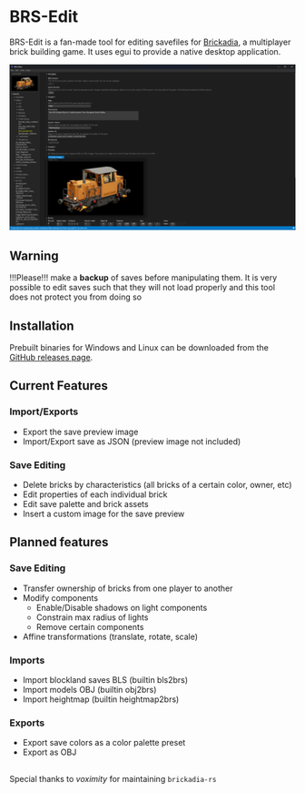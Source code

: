 # BRS-Edit

BRS-Edit is a fan-made tool for editing savefiles for [Brickadia](https://brickadia.com/), a multiplayer brick building game. It uses egui to provide a native desktop application.

![editor](./editor.png)

## Warning
!!!Please!!! make a **backup** of saves before manipulating them. It is very possible to edit saves such that they will not load properly and this tool does not protect you from doing so

## Installation

Prebuilt binaries for Windows and Linux can be downloaded from the [GitHub releases page](https://github.com/Kmschr/brs_edit/releases/).

## Current Features
### Import/Exports
- Export the save preview image
- Import/Export save as JSON (preview image not included)

### Save Editing
- Delete bricks by characteristics (all bricks of a certain color, owner, etc)
- Edit properties of each individual brick
- Edit save palette and brick assets
- Insert a custom image for the save preview

## Planned features
### Save Editing
- Transfer ownership of bricks from one player to another
- Modify components
    - Enable/Disable shadows on light components
    - Constrain max radius of lights
    - Remove certain components
- Affine transformations (translate, rotate, scale)

### Imports
- Import blockland saves BLS (builtin bls2brs)
- Import models OBJ (builtin obj2brs)
- Import heightmap (builtin heightmap2brs)

### Exports
- Export save colors as a color palette preset
- Export as OBJ


## 

Special thanks to *voximity* for maintaining `brickadia-rs`
